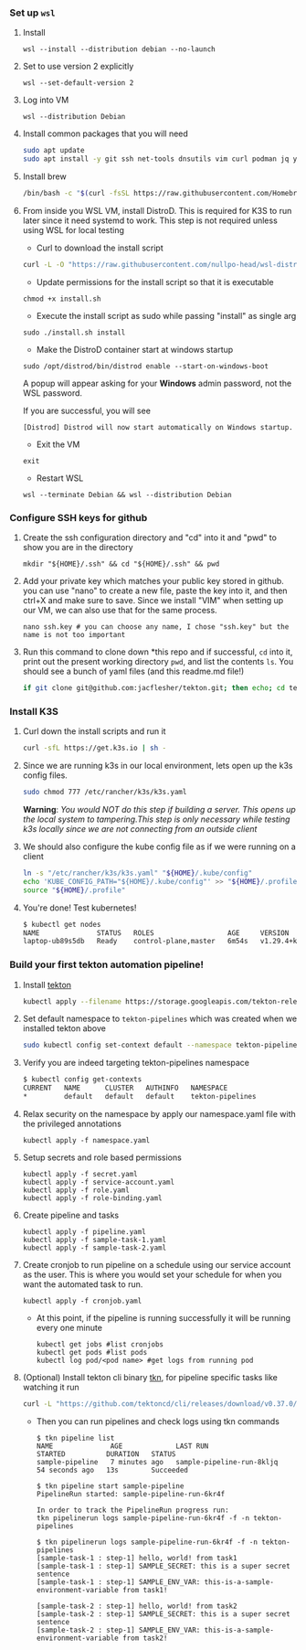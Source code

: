 
### Set up `wsl`

1. Install
    ```
    wsl --install --distribution debian --no-launch
    ```

1. Set to use version 2 explicitly
    ```
    wsl --set-default-version 2
    ```

1. Log into VM
    ```
    wsl --distribution Debian
    ```

1. Install common packages that you will need
    ```bash
    sudo apt update
    sudo apt install -y git ssh net-tools dnsutils vim curl podman jq yq
    ```

1. Install brew
    ```bash
    /bin/bash -c "$(curl -fsSL https://raw.githubusercontent.com/Homebrew/install/HEAD/install.sh)"
    ```

1. From inside you WSL VM, install DistroD.  This is required for K3S to run later since it need systemd to work.  This step is not required unless using WSL for local testing

    * Curl to download the install script
    ```bash
    curl -L -O "https://raw.githubusercontent.com/nullpo-head/wsl-distrod/main/install.sh"
    ```

    * Update permissions for the install script so that it is executable
    ```
    chmod +x install.sh
    ```

    * Execute the install script as sudo while passing "install" as single arg
    ```
    sudo ./install.sh install
    ```

    * Make the DistroD container start at windows startup
    ```
    sudo /opt/distrod/bin/distrod enable --start-on-windows-boot
    ```

    A popup will appear asking for your **Windows** admin password, not the WSL password. 

    If you are successful, you will see 

    `[Distrod] Distrod will now start automatically on Windows startup.`

    * Exit the VM
    ```
    exit
    ```

    * Restart WSL
    ```
    wsl --terminate Debian && wsl --distribution Debian
    ```

### Configure SSH keys for github

1. Create the ssh configuration directory and "cd" into it and "pwd" to show you are in the directory
    ```
    mkdir "${HOME}/.ssh" && cd "${HOME}/.ssh" && pwd
    ```

1. Add your private key which matches your public key stored in github. you can use "nano" to create a new file, paste the key into it, and then ctrl+X and make sure to save. Since we install "VIM" when setting up our VM, we can also use that for the same process. 
    ```
    nano ssh.key # you can choose any name, I chose "ssh.key" but the name is not too important
    ```

1. Run this command to clone down *this repo and if successful, `cd` into it, print out the present working directory `pwd`, and list the contents `ls`.  You should see a bunch of yaml files (and this readme.md file!)
    ```bash
    if git clone git@github.com:jacflesher/tekton.git; then echo; cd tekton; echo; pwd; echo; ls; else echo; echo "$(tput setaf 1)git clone failed$(tput sgr0)"; fi
    ```

### Install K3S

1. Curl down the install scripts and run it
    ```bash
    curl -sfL https://get.k3s.io | sh -
    ```

1. Since we are running k3s in our local environment, lets open up the k3s config files.  
    ```bash
    sudo chmod 777 /etc/rancher/k3s/k3s.yaml
    ```
    **Warning**: *You would NOT do this step if building a server. This opens up the local system to tampering.This step is only necessary while testing k3s locally since we are not connecting from an outside client*

1. We should also configure the kube config file as if we were running on a client
    ```bash
    ln -s "/etc/rancher/k3s/k3s.yaml" "${HOME}/.kube/config"
    echo 'KUBE_CONFIG_PATH="${HOME}/.kube/config"' >> "${HOME}/.profile"
    source "${HOME}/.profile"
    ```

1. You're done! Test kubernetes!
    ```bash
    $ kubectl get nodes
    NAME              STATUS   ROLES                  AGE     VERSION
    laptop-ub89s5db   Ready    control-plane,master   6m54s   v1.29.4+k3s1
    ```

### Build your first tekton automation pipeline!

1. Install [tekton](https://tekton.dev/docs/installation/pipelines)
    ```bash
    kubectl apply --filename https://storage.googleapis.com/tekton-releases/pipeline/latest/release.yaml
    ```

1. Set default namespace to `tekton-pipelines` which was created when we installed tekton above
    ```bash
    sudo kubectl config set-context default --namespace tekton-pipelines
    ```

1. Verify you are indeed targeting tekton-pipelines namespace
    ```bash
    $ kubectl config get-contexts
    CURRENT   NAME      CLUSTER   AUTHINFO   NAMESPACE
    *         default   default   default    tekton-pipelines
    ```

1. Relax security on the namespace by apply our namespace.yaml file with the privileged annotations
    ```
    kubectl apply -f namespace.yaml
    ```

1. Setup secrets and role based permissions
    ```
    kubectl apply -f secret.yaml
    kubectl apply -f service-account.yaml
    kubectl apply -f role.yaml
    kubectl apply -f role-binding.yaml
    ```

1. Create pipeline and tasks
    ```
    kubectl apply -f pipeline.yaml
    kubectl apply -f sample-task-1.yaml
    kubectl apply -f sample-task-2.yaml
    ```

1. Create cronjob to run pipeline on a schedule using our service account as the user. This is where you would set your schedule for when you want the automated task to run.
    ```
    kubectl apply -f cronjob.yaml
    ```

    * At this point, if the pipeline is running successfully it will be running every one minute
        ```
        kubectl get jobs #list cronjobs
        kubectl get pods #list pods
        kubectl log pod/<pod name> #get logs from running pod
        ```

1. (Optional) Install tekton cli binary [tkn](https://github.com/tektoncd/cli/blob/main/releases.md), for pipeline specific tasks like watching it run
    ```bash
    curl -L "https://github.com/tektoncd/cli/releases/download/v0.37.0/tektoncd-cli-0.37.0_Linux-64bit.deb" --output "tkn.deb" && sudo dpkg -i "tkn.deb"
    ```

    * Then you can run pipelines and check logs using tkn commands
        ```
        $ tkn pipeline list
        NAME              AGE             LAST RUN                    STARTED          DURATION   STATUS
        sample-pipeline   7 minutes ago   sample-pipeline-run-8kljq   54 seconds ago   13s        Succeeded
        ```
        ```
        $ tkn pipeline start sample-pipeline
        PipelineRun started: sample-pipeline-run-6kr4f

        In order to track the PipelineRun progress run:
        tkn pipelinerun logs sample-pipeline-run-6kr4f -f -n tekton-pipelines
        ```
        ```
        $ tkn pipelinerun logs sample-pipeline-run-6kr4f -f -n tekton-pipelines
        [sample-task-1 : step-1] hello, world! from task1
        [sample-task-1 : step-1] SAMPLE_SECRET: this is a super secret sentence
        [sample-task-1 : step-1] SAMPLE_ENV_VAR: this-is-a-sample-environment-variable from task1!

        [sample-task-2 : step-1] hello, world! from task2
        [sample-task-2 : step-1] SAMPLE_SECRET: this is a super secret sentence
        [sample-task-2 : step-1] SAMPLE_ENV_VAR: this-is-a-sample-environment-variable from task2!
        ```